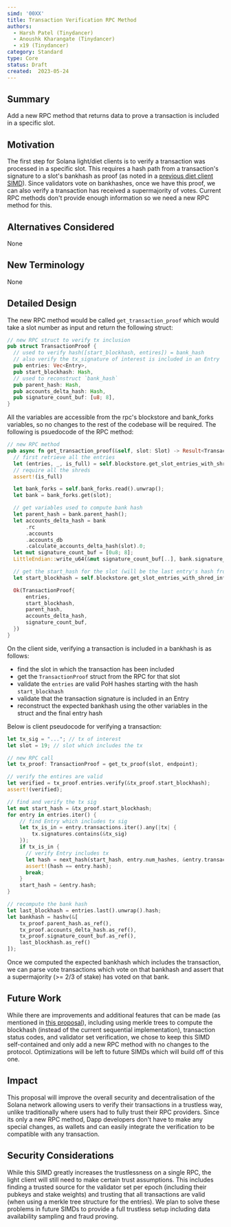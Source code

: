 ```yaml
---
simd: '00XX'
title: Transaction Verification RPC Method
authors:
  - Harsh Patel (Tinydancer)
  - Anoushk Kharangate (Tinydancer)
  - x19 (Tinydancer)
category: Standard
type: Core
status: Draft
created:  2023-05-24
---
```


## Summary

Add a new RPC method that returns data to prove a transaction is included in a specific slot. 

## Motivation

The first step for Solana light/diet clients is to verify a transaction was processed in a specific slot. This requires a hash path from a transaction's signature to a slot's bankhash as proof (as noted in a [previous diet client SIMD](https://github.com/solana-foundation/solana-improvement-documents/pull/10)). Since validators vote on bankhashes, once we have this proof, we can also verify a transaction has received a supermajority of votes. Current RPC methods don't provide enough information so we need a new RPC method for this.

## Alternatives Considered

None

## New Terminology

None

## Detailed Design

The new RPC method would be called `get_transaction_proof` which would take a slot number as input and return the following struct: 

```rust 
// new RPC struct to verify tx inclusion
pub struct TransactionProof {
  // used to verify hash([start_blockhash, entires]) = bank_hash
  // also verify the tx_signature of interest is included in an Entry
  pub entries: Vec<Entry>,
  pub start_blockhash: Hash,
  // used to reconstruct `bank_hash`
  pub parent_hash: Hash, 
  pub accounts_delta_hash: Hash, 
  pub signature_count_buf: [u8; 8],
}
```

All the variables are accessible from the rpc's blockstore and bank_forks variables, so no changes to the rest of the codebase will be required. The following is psuedocode of the RPC method:  

```rust
// new RPC method 
pub async fn get_transaction_proof(&self, slot: Slot) -> Result<TransactionProof> {
  // first retrieve all the entries 
  let (entries, _, is_full) = self.blockstore.get_slot_entries_with_shred_info(slot, 0, false)
  // require all the shreds
  assert!(is_full)

  let bank_forks = self.bank_forks.read().unwrap();
  let bank = bank_forks.get(slot);

  // get variables used to compute bank hash 
  let parent_hash = bank.parent_hash();
  let accounts_delta_hash = bank
      .rc
      .accounts
      .accounts_db
      .calculate_accounts_delta_hash(slot).0;
  let mut signature_count_buf = [0u8; 8];
  LittleEndian::write_u64(&mut signature_count_buf[..], bank.signature_count());

  // get the start_hash for the slot (will be the last entry's hash from slot-1)
  let start_blockhash = self.blockstore.get_slot_entries_with_shred_info(slot-1, 0, false).last().hash;

  Ok(TransactionProof{ 
      entries,
      start_blockhash,
      parent_hash, 
      accounts_delta_hash, 
      signature_count_buf,
  })
}
```

On the client side, verifying a transaction is included in a bankhash is as follows:
- find the slot in which the transaction has been included
- get the `TransactionProof` struct from the RPC for that slot
- validate the `entries` are valid PoH hashes starting with the hash `start_blockhash`
- validate that the transaction signature is included in an Entry
- reconstruct the expected bankhash using the other variables in the struct and the final entry hash

Below is client pseudocode for verifying a transaction: 

```rust 
let tx_sig = "..."; // tx of interest
let slot = 19; // slot which includes the tx

// new RPC call
let tx_proof: TransactionProof = get_tx_proof(slot, endpoint);

// verify the entires are valid
let verified = tx_proof.entries.verify(&tx_proof.start_blockhash);
assert!(verified);

// find and verify the tx sig
let mut start_hash = &tx_proof.start_blockhash;
for entry in entries.iter() {
    // find Entry which includes tx sig
    let tx_is_in = entry.transactions.iter().any(|tx| { 
        tx.signatures.contains(&tx_sig)
    });
    if tx_is_in { 
      // verify Entry includes tx 
      let hash = next_hash(start_hash, entry.num_hashes, &entry.transactions);
      assert!(hash == entry.hash);
      break;
    }
    start_hash = &entry.hash;
}

// recompute the bank hash 
let last_blockhash = entries.last().unwrap().hash;
let bankhash = hashv(&[
    tx_proof.parent_hash.as_ref(),
    tx_proof.accounts_delta_hash.as_ref(),
    tx_proof.signature_count_buf.as_ref(), 
    last_blockhash.as_ref()
]);
```
Once we computed the expected bankhash which includes the transaction, we can parse vote transactions which vote on that bankhash and assert that a supermajority (>= 2/3 of stake) has voted on that bank.

## Future Work 

While there are improvements and additional features that can be made (as mentioned in [this proposal](https://docs.solana.com/proposals/simple-payment-and-state-verification)), including using merkle trees to compute the blockhash (instead of the current sequential implementation), transaction status codes, and validator set verification, we chose to keep this SIMD self-contained and only add a new RPC method with no changes to the protocol. Optimizations will be left to future SIMDs which will build off of this one.

## Impact

This proposal will improve the overall security and decentralisation of the Solana network allowing users to verify their transactions in a trustless way, unlike traditionally where users had to fully trust their RPC providers. Since its only a new RPC method, Dapp developers don't have to make any special changes, as wallets and can easily integrate the verification to be compatible with any transaction.

## Security Considerations

While this SIMD greatly increases the trustlessness on a single RPC, the light client will still need to make certain trust assumptions. This includes finding a trusted source for the validator set per epoch (including their pubkeys and stake weights) and trusting that all transactions are valid (when using a merkle tree structure for the entries). We plan to solve these problems in future SIMDs to provide a full trustless setup including data availability sampling and fraud proving.
